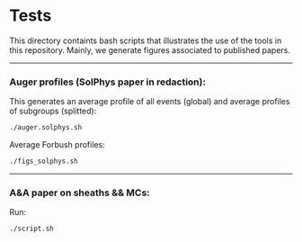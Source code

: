 # Tests
This directory containts bash scripts that illustrates the use of the tools in this repository.
Mainly, we generate figures associated to published papers.

---
### Auger profiles (SolPhys paper in redaction):

This generates an average profile of all events (global) and average profiles of subgroups (splitted):
```bash
./auger.solphys.sh 
```

Average Forbush profiles:
```bash
./figs_solphys.sh
```

---
### A&A paper on sheaths && MCs:

Run:
```bash
./script.sh
```


